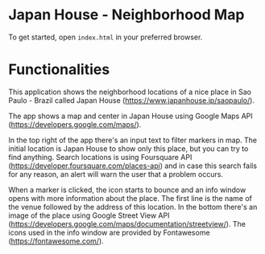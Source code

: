 # Japan House - Neighborhood Map

To get started, open `index.html` in your preferred browser.

# Functionalities

This application shows the neighborhood locations of a nice place in Sao Paulo - Brazil called Japan House (https://www.japanhouse.jp/saopaulo/).

The app shows a map and center in Japan House using Google Maps API (https://developers.google.com/maps/). 

In the top right of the app there's an input text to filter markers in map. The initial location is Japan House to show only this place, but you can try to find anything. Search locations is using Foursquare API (https://developer.foursquare.com/places-api) and in case this search fails for any reason, an alert will warn the user that a problem occurs.

When a marker is clicked, the icon starts to bounce and an info window opens with more information about the place. The first line is the name of the venue followed by the address of this location. In the bottom there's an image of the place using Google Street View API (https://developers.google.com/maps/documentation/streetview/). The icons used in the info window are provided by Fontawesome (https://fontawesome.com/).
